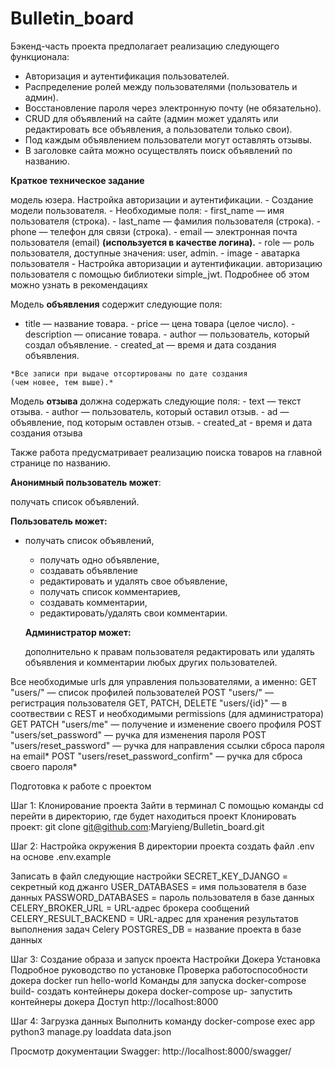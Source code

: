 # Bulletin_board
Бэкенд-часть проекта предполагает реализацию следующего функционала:

- Авторизация и аутентификация пользователей.
- Распределение ролей между пользователями (пользователь и админ).
- Восстановление пароля через электронную почту (не обязательно).
- CRUD для объявлений на сайте (админ может удалять или редактировать все объявления, а пользователи только свои).
- Под каждым объявлением пользователи могут оставлять отзывы.
- В заголовке сайта можно осуществлять поиск объявлений по названию.

**Краткое техническое задание**

модель юзера. Настройка авторизации и аутентификации.
    - Создание модели пользователя.
        - Необходимые поля:
        - first_name — имя пользователя (строка).
        - last_name — фамилия пользователя (строка).
        - phone — телефон для связи (строка).
        - email — электронная почта пользователя (email) **(используется в качестве логина).**
        - role — роль пользователя, доступные значения: user, admin.
        - image - аватарка пользователя
    - Настройка авторизации и аутентификации.
        авторизацию пользователя с помощью библиотеки simple_jwt. Подробнее об этом можно узнать в рекомендациях
    
 Модель **объявления** содержит следующие поля:
   - title — название товара.
    - price — цена товара (целое число).
    - description — описание товара.
    - author — пользователь, который создал объявление.
    - created_at — время и дата создания объявления.
    
    *Все записи при выдаче отсортированы по дате создания 
    (чем новее, тем выше).*
    
Модель **отзыва** должна содержать следующие поля:
    - text — текст отзыва.
    - author — пользователь, который оставил отзыв.
    - ad — объявление, под которым оставлен отзыв.
    - created_at - время и дата создания отзыва
    
  Также работа предусматривает реализацию поиска товаров на главной странице по названию.
    
  **Анонимный пользователь может**:
    
  получать список объявлений.
    
  **Пользователь может:**
    
  - получать список объявлений,
    - получать одно объявление,
    - создавать объявление
    - редактировать и удалять свое объявление,
    - получать список комментариев,
    - создавать комментарии,
    - редактировать/удалять свои комментарии.
    
    **Администратор может:**
    
    дополнительно к правам пользователя редактировать или удалять
    объявления и комментарии любых других пользователей.


Все необходимые urls для управления пользователями, а именно:
GET "users/" — список профилей пользователей
POST "users/" — регистрация пользователя
GET, PATCH, DELETE "users/{id}" — в соотвествии с REST и необходимыми permissions (для администратора)
GET PATCH "users/me" — получение и изменение своего профиля
POST "users/set_password" — ручка для изменения пароля
POST "users/reset_password" — ручка для направления ссылки сброса пароля на email*
POST "users/reset_password_confirm" — ручка для сброса своего пароля*


Подготовка к работе с проектом

Шаг 1: Клонирование проекта
Зайти в терминал
С помощью команды cd перейти в директорию, где будет находиться проект
Клонировать проект:
git clone git@github.com:Maryieng/Bulletin_board.git

Шаг 2: Настройка окружения
В директории проекта создать файл .env на основе .env.example

Записать в файл следующие настройки
SECRET_KEY_DJANGO = секретный код джанго
USER_DATABASES = имя пользователя в базе данных
PASSWORD_DATABASES = пароль пользователя в базе данных
CELERY_BROKER_URL = URL-адрес брокера сообщений
CELERY_RESULT_BACKEND = URL-адрес для хранения результатов выполнения задач Celery
POSTGRES_DB = название проекта в базе данных

Шаг 3: Создание образа и запуск проекта
Настройки Докера
Установка Подробное руководство по установке
Проверка работоспособности докера docker run hello-world
Команды для запуска docker-compose build- создать контейнеры докера
docker-compose up- запустить контейнеры докера
Доступ http://localhost:8000

Шаг 4: Загрузка данных
Выполнить команду
docker-compose exec app python3 manage.py loaddata data.json

Просмотр документации
Swagger:
http://localhost:8000/swagger/

